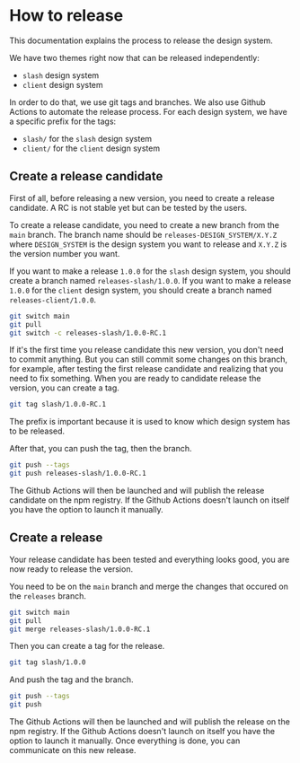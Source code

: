 # How to release

This documentation explains the process to release the design system.

We have two themes right now that can be released independently:
- `slash` design system
- `client` design system

In order to do that, we use git tags and branches. We also use Github Actions to automate the release process.
For each design system, we have a specific prefix for the tags:
- `slash/` for the `slash` design system
- `client/` for the `client` design system

## Create a release candidate

First of all, before releasing a new version, you need to create a release candidate. A RC is not stable yet but can be tested by the users.

To create a release candidate, you need to create a new branch from the `main` branch. The branch name should be `releases-DESIGN_SYSTEM/X.Y.Z` where `DESIGN_SYSTEM` is the design system you want to release and `X.Y.Z` is the version number you want.

If you want to make a release `1.0.0` for the `slash` design system, you should create a branch named `releases-slash/1.0.0`.
If you want to make a release `1.0.0` for the `client` design system, you should create a branch named `releases-client/1.0.0`.

```bash
git switch main
git pull
git switch -c releases-slash/1.0.0-RC.1
```

If it's the first time you release candidate this new version, you don't need to commit anything. But you can still commit some changes on this branch, for example, after testing the first release candidate and realizing that you need to fix something.
When you are ready to candidate release the version, you can create a tag.

```bash
git tag slash/1.0.0-RC.1
```

The prefix is important because it is used to know which design system has to be released.

After that, you can push the tag, then the branch.

```bash
git push --tags
git push releases-slash/1.0.0-RC.1
```

The Github Actions will then be launched and will publish the release candidate on the npm registry. If the Github Actions doesn't launch on itself you have the option to launch it manually.

## Create a release

Your release candidate has been tested and everything looks good, you are now ready to release the version.

You need to be on the `main` branch and merge the changes that occured on the `releases` branch.

```bash
git switch main
git pull
git merge releases-slash/1.0.0-RC.1
```

Then you can create a tag for the release.

```bash
git tag slash/1.0.0
```

And push the tag and the branch.

```bash
git push --tags
git push
```

The Github Actions will then be launched and will publish the release on the npm registry. If the Github Actions doesn't launch on itself you have the option to launch it manually.
Once everything is done, you can communicate on this new release.